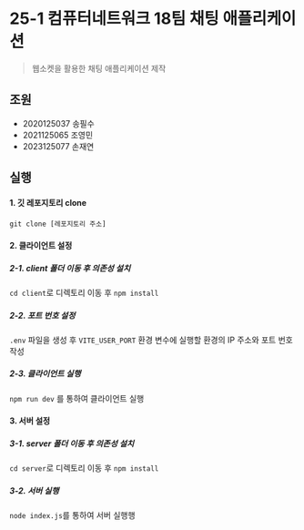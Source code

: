 # 25-1 컴퓨터네트워크 18팀 채팅 애플리케이션

> 웹소켓을 활용한 채팅 애플리케이션 제작

## 조원

- 2020125037 송필수
- 2021125065 조영민
- 2023125077 손재연

## 실행

#### 1. 깃 레포지토리 clone

`git clone [레포지토리 주소]`

#### 2. 클라이언트 설정

##### 2-1. client 폴더 이동 후 의존성 설치

`cd client`로 디렉토리 이동 후 `npm install`

##### 2-2. 포트 번호 설정

`.env` 파일을 생성 후 `VITE_USER_PORT` 환경 변수에 실행할 환경의 IP 주소와 포트 번호 작성

##### 2-3. 클라이언트 실행

`npm run dev` 를 통하여 클라이언트 실행

#### 3. 서버 설정

##### 3-1. server 폴더 이동 후 의존성 설치

`cd server`로 디렉토리 이동 후 `npm install`

##### 3-2. 서버 실행

`node index.js`를 통하여 서버 실행행
